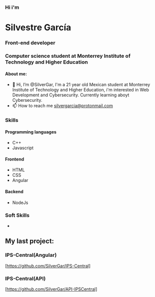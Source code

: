 ### Hi i'm
# Silvestre García
### Front-end developer
### Computer science student at Monterrey Institute of Technology and Higher Education
#### About me:
- 👋 Hi, I’m @SilverGar, I'm a 21 year old Mexican student at Monterrey Institute of Technology and Higher Education, i'm interested in Web Development and Cybersecurity. Currently learning aboyt Cybersecurity.
- 📫 How to reach me silvergarcia@protonmail.com
### Skills
#### Programming languages
- C++
- Javascript
#### Frontend
- HTML
- CSS
- Angular
#### Backend
- NodeJs
### Soft Skills
- 
## My last project:
### IPS-Central(Angular)
[https://github.com/SilverGar/IPS-Central]

### IPS-Central(API)
[https://github.com/SilverGar/API-IPSCentral]
<!---
SilverGar/SilverGar is a ✨ special ✨ repository because its `README.md` (this file) appears on your GitHub profile.
You can click the Preview link to take a look at your changes.
--->
